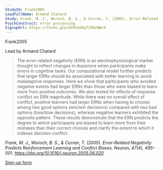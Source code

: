 ```yaml
---
StudyId: Frank2005
LeadFullName: Armand Chatard
Study: Frank, M. J., Woroch, B. S., & Curran, T. (2005). Error-Related Negativity Predicts Reinforcement Learning and Conflict Biases. Neuron, 47(4), 495–501. https://doi.org/10.1016/j.neuron.2005.06.020
PsychConstruct: error processing
SignupUrl: https://forms.gle/GY9JeGDpT2XQsNWc9
---
```


 Frank2005

Lead by Armand Chatard

> The error-related negativity (ERN) is an electrophysiological marker thought to reflect changes in dopamine when participants make errors in cognitive tasks. Our computational model further predicts that larger ERNs should be associated with better learning to avoid maladaptive responses. Here we show that participants who avoided negative events had larger ERNs than those who were biased to learn more from positive outcomes. We also tested for effects of response conflict on ERN magnitude. While there was no overall effect of conflict, positive learners had larger ERNs when having to choose among two good options (win/win decisions) compared with two bad options (lose/lose decisions), whereas negative learners exhibited the opposite pattern. These results demonstrate that the ERN predicts the degree to which participants are biased to learn more from their mistakes than their correct choices and clarify the extent to which it indexes decision conflict.

<i>Frank, M. J., Woroch, B. S., & Curran, T. (2005). Error-Related Negativity Predicts Reinforcement Learning and Conflict Biases. Neuron, 47(4), 495–501. https://doi.org/10.1016/j.neuron.2005.06.020</i>

[Sign-up form](https://forms.gle/GY9JeGDpT2XQsNWc9)